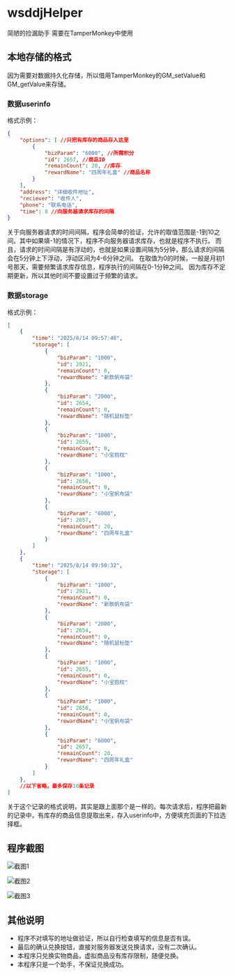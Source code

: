 # wsddjHelper
简陋的捡漏助手
需要在TamperMonkey中使用

## 本地存储的格式

因为需要对数据持久化存储，所以借用TamperMonkey的GM_setValue和GM_getValue来存储。

### 数据userinfo

格式示例：
```json
{
    "options": [ //只把有库存的商品存入这里
        {
            "bizParam": "6000", //所需积分
            "id": 2657, //商品ID
            "remainCount": 20, //库存
            "rewardName": "四周年礼盒" //商品名称
        }
    ],
    "address": "详细收件地址",
    "reciever": "收件人",
    "phone": "联系电话",
    "time": 8 //向服务器请求库存的间隔
}
```
关于向服务器请求的时间间隔，程序会简单的验证，允许的取值范围是-1到10之间。其中如果填-1的情况下，程序不向服务器请求库存，也就是程序不执行。
而且，请求的时间间隔是有浮动的，也就是如果设置间隔为5分钟，那么请求的间隔会在5分钟上下浮动，浮动区间为4-6分钟之间。
在取值为0的时候，一般是月初1号那天，需要频繁请求库存信息，程序执行的间隔在0-1分钟之间。
因为库存不定期更新，所以其他时间不要设置过于频繁的请求。

### 数据storage

格式示例：
```json
[
    {
        "time": "2025/8/14 09:57:48",
        "storage": [
            {
                "bizParam": "1000",
                "id": 2921,
                "remainCount": 0,
                "rewardName": "新款帆布袋"
            },
            {
                "bizParam": "2000",
                "id": 2654,
                "remainCount": 0,
                "rewardName": "随机鼠标垫"
            },
            {
                "bizParam": "1000",
                "id": 2655,
                "remainCount": 0,
                "rewardName": "小宝抱枕"
            },
            {
                "bizParam": "1000",
                "id": 2656,
                "remainCount": 0,
                "rewardName": "小宝帆布袋"
            },
            {
                "bizParam": "6000",
                "id": 2657,
                "remainCount": 20,
                "rewardName": "四周年礼盒"
            }
        ]
    },
    {
        "time": "2025/8/14 09:50:32",
        "storage": [
            {
                "bizParam": "1000",
                "id": 2921,
                "remainCount": 0,
                "rewardName": "新款帆布袋"
            },
            {
                "bizParam": "2000",
                "id": 2654,
                "remainCount": 0,
                "rewardName": "随机鼠标垫"
            },
            {
                "bizParam": "1000",
                "id": 2655,
                "remainCount": 0,
                "rewardName": "小宝抱枕"
            },
            {
                "bizParam": "1000",
                "id": 2656,
                "remainCount": 0,
                "rewardName": "小宝帆布袋"
            },
            {
                "bizParam": "6000",
                "id": 2657,
                "remainCount": 20,
                "rewardName": "四周年礼盒"
            }
        ]
    },
    //以下省略，最多保存10条记录
]
```
关于这个记录的格式说明，其实是跟上面那个是一样的。每次请求后，程序把最新的记录中，有库存的商品信息提取出来，存入userinfo中，方便填充页面的下拉选择框。

## 程序截图

![截图1](https://github.com/edonlu/wsddjHelper/blob/main/screenshot1.png?raw=true)

![截图2](https://github.com/edonlu/wsddjHelper/blob/main/screenshot3.png?raw=true)

![截图3](https://github.com/edonlu/wsddjHelper/blob/main/screenshot2.png?raw=true)

## 其他说明

- 程序不对填写的地址做验证，所以自行检查填写的信息是否有误。
- 最后的确认兑换按钮，直接对服务器发送兑换请求，没有二次确认。
- 本程序只兑换实物商品，虚拟商品没有库存限制，随便兑换。
- 本程序只是一个助手，不保证兑换成功。
